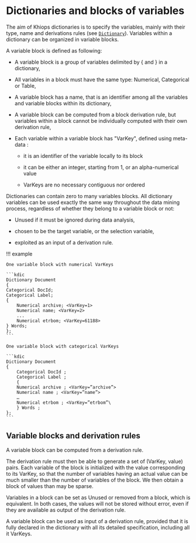# Dictionaries and blocks of variables

The aim of Khiops dictionaries is to specify the variables, mainly with their type, name and derivations rules (see [`Dictionary`](dictionary-files.md)). 
Variables within a dictionary can be organized in variable blocks.

A variable block is defined as following:

- A variable block is a group of variables delimited by { and } in a dictionary,

- All variables in a block must have the same type: Numerical, Categorical or Table,

- A variable block has a name, that is an identifier among all the variables and variable blocks within its dictionary,

- A variable block can be computed from a block derivation rule, but variables within a block cannot be individually computed with their own derivation rule,

- Each variable within a variable block has "VarKey", defined using meta-data :
  
	- it is an identifier of the variable locally to its block
  
	- it can be either an integer, starting from 1, or an alpha-numerical value
	
	- VarKeys are no necessary contiguous nor ordered

Dictionaries can contain zero to many variables blocks. All dictionary variables can be used exactly the same way throughout the data mining process, regardless of whether they belong to a variable block or not:

- Unused if it must be ignored during data analysis,

- chosen to be the target variable, or the selection variable,

- exploited as an input of a derivation rule.

!!! example 

	One variable block with numerical VarKeys

	```kdic
	Dictionary Document
	{
	Categorical DocId;
	Categorical Label;
	{
		Numerical archive; <VarKey=1>
		Numerical name; <VarKey=2>
		...
		Numerical etrbom; <VarKey=61188>
	} Words;
	};
	```

	One variable block with categorical VarKeys

	```kdic
	Dictionary Document
	{
		Categorical DocId ;
		Categorical Label ;
		{
		Numerical archive ; <VarKey=”archive”>
		Numerical name ; <VarKey=”name”>
		…
		Numerical etrbom ; <VarKey=”etrbom”\
		} Words ; 
	};
	```


## Variable blocks and derivation rules

A variable block can be computed from a derivation rule.

The derivation rule must then be able to generate a set of (VarKey, value) pairs. 
Each variable of the block is initialized with the value corresponding to its VarKey, so that the number of variables having an actual value can be much
smaller than the number of variables of the block. We then obtain a block of values than may be sparse.

Variables in a block can be set as Unused or removed from a block, which is equivalent. In both cases, the values will not be stored without error, 
even if they are available as output of the derivation rule.

A variable block can be used as input of a derivation rule, provided that it is fully declared in the dictionary with all its detailed specification, 
including all it VarKeys.
